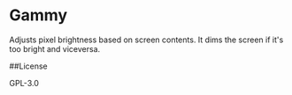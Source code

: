 # Gammy

Adjusts pixel brightness based on screen contents. It dims the screen if it's too bright and viceversa.

##License

GPL-3.0

